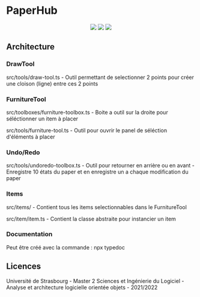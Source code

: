 # PaperHub

<p align="center">
  <img src="https://img.shields.io/badge/node-16.14.0-green.svg" />
  <img src="https://img.shields.io/badge/yarn-1.22.17-blue.svg" />
  <img src="https://img.shields.io/badge/paper-0.12.15-critical.svg" />
</p>

## Architecture

### DrawTool
src/tools/draw-tool.ts
    - Outil permettant de selectionner 2 points pour créer une cloison (ligne) entre ces 2 points

### FurnitureTool
src/toolboxes/furniture-toolbox.ts
    - Boite a outil sur la droite pour séléctionner un item à placer

src/tools/furniture-tool.ts
    - Outil pour ouvrir le panel de séléction d'éléments à placer

### Undo/Redo
src/tools/undoredo-toolbox.ts
    - Outil pour retourner en arrière ou en avant
    - Enregistre 10 états du paper et en enregistre un a chaque modification du paper

### Items
src/items/
    - Contient tous les items selectionnables dans le FurnitureTool

src/item/item.ts
    - Contient la classe abstraite pour instancier un item

### Documentation
Peut être créé avec la commande : npx typedoc


## Licences

Université de Strasbourg - Master 2 Sciences et Ingénierie du Logiciel - Analyse et architecture logicielle orientée objets - 2021/2022
